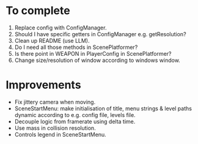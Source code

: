 # To complete
1. Replace config with ConfigManager.
2. Should I have specific getters in ConfigManager e.g. getResolution?
3. Clean up README (use LLM).
4. Do I need all those methods in ScenePlatformer?
5. Is there point in WEAPON in PlayerConfig in ScenePlatformer?
6. Change size/resolution of window according to windows window.


# Improvements
- Fix jittery camera when moving.
- SceneStartMenu: make initialisation of title, menu strings & level paths dynamic according to e.g. config file, levels file.
- Decouple logic from framerate using delta time.
- Use mass in collision resolution.
- Controls legend in SceneStartMenu.
